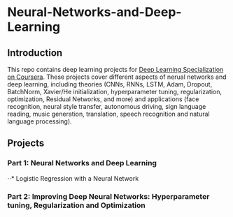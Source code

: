 # Neural-Networks-and-Deep-Learning
## Introduction
This repo contains deep learning projects for [Deep Learning Specialization on Coursera](https://www.coursera.org/specializations/deep-learning). These projects cover different aspects of nerual networks and deep learning, including theories (CNNs, RNNs, LSTM, Adam, Dropout, BatchNorm, Xavier/He initialization, hyperparameter tuning, regularization, optimization, Residual Networks, and more) and applications (face recognition, neural style transfer, autonomous driving, sign language reading, music generation, translation, speech recognition and natural language processing).
## Projects
### Part 1: Neural Networks and Deep Learning
⋅⋅* Logistic Regression with a Neural Network
### Part 2: Improving Deep Neural Networks: Hyperparameter tuning, Regularization and Optimization
